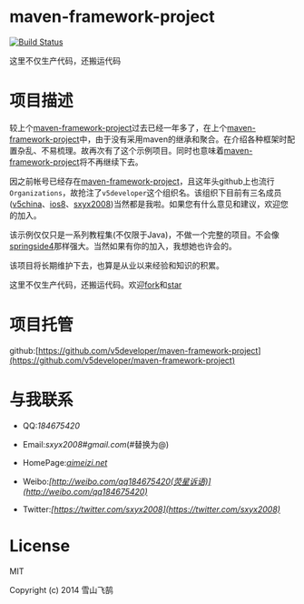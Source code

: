 # maven-framework-project

[![Build Status](https://travis-ci.org/v5developer/maven-framework-project.svg?branch=master)](https://travis-ci.org/v5developer/maven-framework-project)

这里不仅生产代码，还搬运代码


# 项目描述


较上个[maven-framework-project](https://github.com/sxyx2008/maven-framework-project)过去已经一年多了，在上个[maven-framework-project](https://github.com/sxyx2008/maven-framework-project)中，由于没有采用maven的继承和聚合。在介绍各种框架时配置杂乱、不易梳理。故再次有了这个示例项目。同时也意味着[maven-framework-project](https://github.com/sxyx2008/maven-framework-project)将不再继续下去。

因之前帐号已经存在[maven-framework-project](https://github.com/sxyx2008/maven-framework-project)，且这年头github上也流行`Organizations`，故抢注了`v5developer`这个组织名。该组织下目前有三名成员([v5china](https://github.com/v5china)、[ios8](https://github.com/ios8)、[sxyx2008](https://github.com/sxyx2008))当然都是我啦。如果您有什么意见和建议，欢迎您的加入。

该示例仅仅只是一系列教程集(不仅限于Java)，不做一个完整的项目。不会像[springside4](https://github.com/springside/springside4)那样强大。当然如果有你的加入，我想她也许会的。

该项目将长期维护下去，也算是从业以来经验和知识的积累。

这里不仅生产代码，还搬运代码。欢迎[fork](https://github.com/v5developer/maven-framework-project/fork)和[star](https://github.com/v5developer/maven-framework-project/stargazers)



# 项目托管


github:[https://github.com/v5developer/maven-framework-project](https://github.com/v5developer/maven-framework-project)


# 与我联系

* QQ:<em>184675420</em>

* Email:<em>sxyx2008#gmail.com</em>(#替换为@)

* HomePage:<em>[aimeizi.net](http://aimeizi.net)</em>

* Weibo:<em>[http://weibo.com/qq184675420(荧星诉语)](http://weibo.com/qq184675420)</em>

* Twitter:<em>[https://twitter.com/sxyx2008](https://twitter.com/sxyx2008)</em>


# License

MIT

Copyright (c) 2014 雪山飞鹄